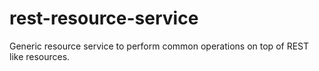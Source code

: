 # rest-resource-service
 Generic resource service to perform common operations on top of REST like resources.
